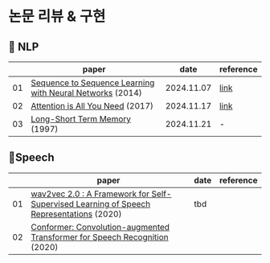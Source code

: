 # 논문 리뷰 & 구현

## 📄 NLP

|    | paper                                                                                | date       | reference |
|----|--------------------------------------------------------------------------------------|------------|----------------|
| 01 | [Sequence to Sequence Learning with Neural Networks](https://arxiv.org/abs/1409.3215) (2014) | 2024.11.07 | [link](https://www.youtube.com/watch?v=4DzKM0vgG1Y&t=637s)       |
| 02 | [Attention is All You Need](https://arxiv.org/abs/1706.03762) (2017)                 | 2024.11.17 | [link](https://youtu.be/AA621UofTUA?si=UD6m1zJoquBAOa_L)       |
| 03 | [Long-Short Term Memory](https://ieeexplore.ieee.org/abstract/document/6795963) (1997)     | 2024.11.21 | -      |


## 📄Speech

|    | paper                                                                                | date       | reference |
|----|--------------------------------------------------------------------------------------|------------|----------------|
| 01 | [wav2vec 2.0 : A Framework for Self-Supervised Learning of Speech Representations](https://arxiv.org/abs/2006.11477) (2020) | tbd     ||
| 02 | [Conformer: Convolution-augmented Transformer for Speech Recognition](https://arxiv.org/abs/2005.08100) (2020)||

